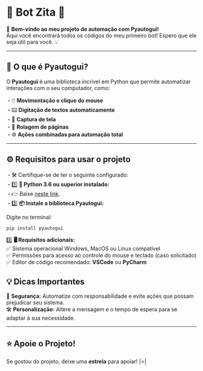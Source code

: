 # **🤖 Bot Zita 🚀**  

🎉 **Bem-vindo ao meu projeto de automação com Pyautogui!**  
Aqui você encontrará todos os códigos do meu primeiro bot! Espero que ele seja útil para você. 💡  

---

## **🤔 O que é Pyautogui?**

O **Pyautogui** é uma biblioteca incrível em Python que permite automatizar interações com o seu computador, como:  

・🖱️ **Movimentação e clique do mouse**  
・⌨️ **Digitação de textos automaticamente**  
・📸 **Captura de tela**  
・📜 **Rolagem de páginas**  
・⚙️ **Ações combinadas para automação total**  

---

## **⚙️ Requisitos para usar o projeto**  

・🛠️ Certifique-se de ter o seguinte configurado:  
・1️⃣ **🐍 Python 3.6 ou superior instalado:**  
・👉 Baixe [neste link](https://www.python.org/downloads/).  
・2️⃣ **📦 Instale a biblioteca Pyautogui:**  

Digite no terminal:  
```bash
pip install pyautogui
```  

3️⃣ **🖥️ Requisitos adicionais:**  
✅ Sistema operacional Windows, MacOS ou Linux compatível  
✅ Permissões para acesso ao controle do mouse e teclado (caso solicitado)  
✅ Editor de código recomendado: **VSCode** ou **PyCharm**  

## **💡 Dicas Importantes**

🔐 **Segurança:** Automatize com responsabilidade e evite ações que possam prejudicar seu sistema.  
🛠️ **Personalização:** Altere a mensagem e o tempo de espera para se adaptar à sua necessidade.  

---

## **⭐ Apoie o Projeto!**

Se gostou do projeto, deixe uma **estrela** para apoiar! |⭐| 
